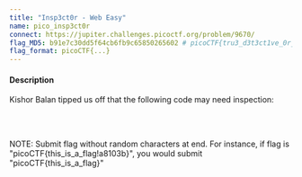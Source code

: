 ```yaml
---
title: "Insp3ct0r - Web Easy"
name: pico_insp3ct0r
connect: https://jupiter.challenges.picoctf.org/problem/9670/
flag_MD5: b91e7c30dd5f64cb6fb9c65850265602 # picoCTF{tru3_d3t3ct1ve_0r_ju5t_lucky?}
flag_format: picoCTF{...}
---
```

<h4>Description</h4>
<p>Kishor Balan tipped us off that the following code may need inspection:<p>
<br> <br>
<p> NOTE: Submit flag without random characters at end. For instance, if flag is
"picoCTF{this_is_a_flag!a8103b}", you would submit "picoCTF{this_is_a_flag}"</p>
